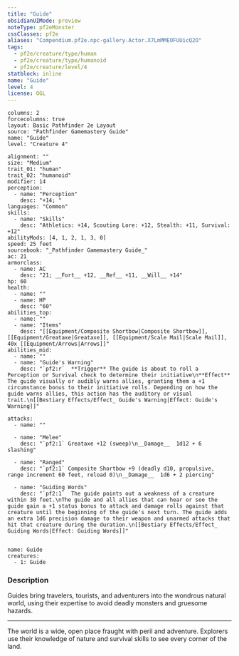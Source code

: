 ```yaml
---
title: "Guide"
obsidianUIMode: preview
noteType: pf2eMonster
cssClasses: pf2e
aliases: "Compendium.pf2e.npc-gallery.Actor.X7LmMMEOFUUicQ2O" 
tags:
  - pf2e/creature/type/human
  - pf2e/creature/type/humanoid
  - pf2e/creature/level/4
statblock: inline
name: "Guide"
level: 4
license: OGL
---
```


```statblock
columns: 2
forcecolumns: true
layout: Basic Pathfinder 2e Layout
source: "Pathfinder Gamemastery Guide"
name: "Guide"
level: "Creature 4"

alignment: ""
size: "Medium"
trait_01: "human"
trait_02: "humanoid"
modifier: 14
perception:
  - name: "Perception"
    desc: "+14; "
languages: "Common"
skills:
  - name: "Skills"
    desc: "Athletics: +14, Scouting Lore: +12, Stealth: +11, Survival: +12"
abilityMods: [4, 1, 2, 1, 3, 0]
speed: 25 feet
sourcebook: "_Pathfinder Gamemastery Guide_"
ac: 21
armorclass:
  - name: AC
    desc: "21; __Fort__ +12, __Ref__ +11, __Will__ +14"
hp: 60
health:
  - name: ""
  - name: HP
    desc: "60"
abilities_top:
  - name: ""
  - name: "Items"
    desc: "[[Equipment/Composite Shortbow|Composite Shortbow]], [[Equipment/Greataxe|Greataxe]], [[Equipment/Scale Mail|Scale Mail]], 40x [[Equipment/Arrows|Arrows]]"
abilities_mid:
  - name: ""
  - name: "Guide's Warning"
    desc: "`pf2:r`  **Trigger** The guide is about to roll a Perception or Survival check to determine their initiative\n**Effect** The guide visually or audibly warns allies, granting them a +1 circumstance bonus to their initiative rolls. Depending on how the guide warns allies, this action has the auditory or visual trait.\n[[Bestiary Effects/Effect_ Guide's Warning|Effect: Guide's Warning]]"

attacks:
  - name: ""

  - name: "Melee"
    desc: "`pf2:1` Greataxe +12 (sweep)\n__Damage__  1d12 + 6 slashing"

  - name: "Ranged"
    desc: "`pf2:1` Composite Shortbow +9 (deadly d10, propulsive, range increment 60 feet, reload 0)\n__Damage__  1d6 + 2 piercing"

  - name: "Guiding Words"
    desc: "`pf2:1`  The guide points out a weakness of a creature within 30 feet.\nThe guide and all allies that can hear or see the guide gain a +1 status bonus to attack and damage rolls against that creature until the beginning of the guide's next turn. The guide adds an extra 1d6 precision damage to their weapon and unarmed attacks that hit that creature during the duration.\n[[Bestiary Effects/Effect_ Guiding Words|Effect: Guiding Words]]"
 
```

```encounter-table
name: Guide
creatures:
  - 1: Guide
```


### Description
Guides bring travelers, tourists, and adventurers into the wondrous natural world, using their expertise to avoid deadly monsters and gruesome hazards.

* * *

The world is a wide, open place fraught with peril and adventure. Explorers use their knowledge of nature and survival skills to see every corner of the land.
